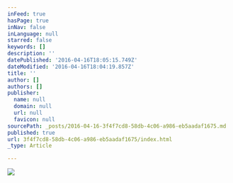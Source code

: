 ```yaml
---
inFeed: true
hasPage: true
inNav: false
inLanguage: null
starred: false
keywords: []
description: ''
datePublished: '2016-04-16T18:05:15.749Z'
dateModified: '2016-04-16T18:04:19.857Z'
title: ''
author: []
authors: []
publisher:
  name: null
  domain: null
  url: null
  favicon: null
sourcePath: _posts/2016-04-16-3f4f7cd8-58db-4c06-a986-eb5aadaf1675.md
published: true
url: 3f4f7cd8-58db-4c06-a986-eb5aadaf1675/index.html
_type: Article

---
```

![](https://the-grid-user-content.s3-us-west-2.amazonaws.com/72aa8c2d-d2fb-4080-a34c-e6466dd6113b.jpg)